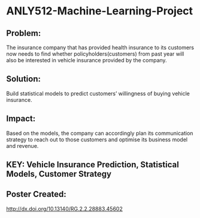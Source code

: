 # ANLY512-Machine-Learning-Project
## Problem: 
The insurance company that has provided health insurance to its customers now needs to find whether policyholders(customers) from past year will also be interested in vehicle insurance provided by the company. 
## Solution: 
Build statistical models to predict customers’ willingness of buying vehicle insurance.
## Impact: 
Based on the models, the company can accordingly plan its communication strategy to reach out to those customers and optimise its business model and revenue. 
## KEY: Vehicle Insurance Prediction, Statistical Models, Customer Strategy
## Poster Created:
http://dx.doi.org/10.13140/RG.2.2.28883.45602

